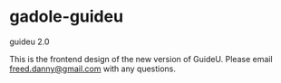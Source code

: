 gadole-guideu
=============

guideu 2.0


This is the frontend design of the new version of GuideU. Please email freed.danny@gmail.com with any questions.
